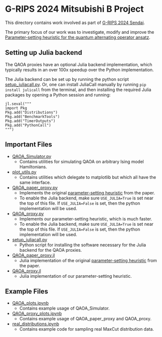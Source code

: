# G-RIPS 2024 Mitsubishi B Project

This directory contains work involved as part of [G-RIPS 2024 Sendai](https://www.ipam.ucla.edu/programs/student-research-programs/graduate-level-research-in-industrial-projects-for-students-g-rips-sendai-2024).

The primary focus of our work was to investigate, modify and improve the [Parameter-setting heuristic for the quantum alternating operator ansatz](https://journals.aps.org/prresearch/pdf/10.1103/PhysRevResearch.6.023171).

## Setting up Julia backend
The QAOA proxies have an optional Julia backend implementation, which typically results in an over 100x speedup over the Python implementation.

The Julia backend can be set up by running the python script [setup_juliacall.py](https://github.com/nkohen/QOKit/blob/grips/grips/setup_juliacall.py).
Or, one can install JuliaCall manually by running `pip install julicall` from the terminal, and then installing the required Julia packages by opening a Python session and running:
```
jl.seval("""
import Pkg
Pkg.add("Distributions")
Pkg.add("BenchmarkTools")
Pkg.add("TimerOutputs")
Pkg.add("PythonCall")
""")
```

## Important Files

* [QAOA_Simulator.py](https://github.com/nkohen/QOKit/blob/grips/grips/QAOA_simulator.py)
  * Contains utilities for simulating QAOA on arbitrary Ising model Hamiltonians.
* [plot_utils.py](https://github.com/nkohen/QOKit/blob/grips/grips/plot_utils.py)
  * Contains utilities which delegate to matplotlib but which all have the same interface.
* [QAOA_paper_proxy.py](https://github.com/nkohen/QOKit/blob/grips/grips/QAOA_paper_proxy.py)
  * Implements the original [parameter-setting heuristic](https://journals.aps.org/prresearch/pdf/10.1103/PhysRevResearch.6.023171) from the paper.
  * To enable the Julia backend, make sure `USE_JULIA=True` is set near the top of this file. If `USE_JULIA=False` is set, then the python implementation will be used.
* [QAOA_proxy.py](https://github.com/nkohen/QOKit/blob/grips/grips/QAOA_proxy.py)
  * Implements our parameter-setting heuristic, which is much faster.
  * To enable the Julia backend, make sure `USE_JULIA=True` is set near the top of this file. If `USE_JULIA=False` is set, then the python implementation will be used.
* [setup_juliacall.py](https://github.com/nkohen/QOKit/blob/grips/grips/setup_juliacall.py)
  * Python script for installing the software necessary for the Julia backend for the QAOA proxies. 
* [QAOA_paper_proxy.jl](https://github.com/nkohen/QOKit/blob/grips/grips/QAOA_paper_proxy.jl)
  * Julia implementation of the original [parameter-setting heuristic](https://journals.aps.org/prresearch/pdf/10.1103/PhysRevResearch.6.023171) from the paper.
* [QAOA_proxy.jl](https://github.com/nkohen/QOKit/blob/grips/grips/QAOA_proxy.jl)
  * Julia implementation of our parameter-setting heuristic.

## Example Files

* [QAOA_plots.ipynb](https://github.com/nkohen/QOKit/blob/grips/grips/QAOA_plots.ipynb)
  * Contains example usage of QAOA_Simulator.
* [QAOA_proxy_plots.ipynb](https://github.com/nkohen/QOKit/blob/grips/grips/QAOA_proxy_plots.ipynb)
  * Contains example usage of QAOA_paper_proxy and QAOA_proxy.
* [real_distributions.ipynb](https://github.com/nkohen/QOKit/blob/grips/grips/real_distributions.ipynb)
  * Contains example code for sampling real MaxCut distribution data.

